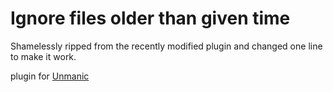 # Ignore files older than given time
Shamelessly ripped from the recently modified plugin and changed one line to make it work.

plugin for [Unmanic](https://github.com/Unmanic)
